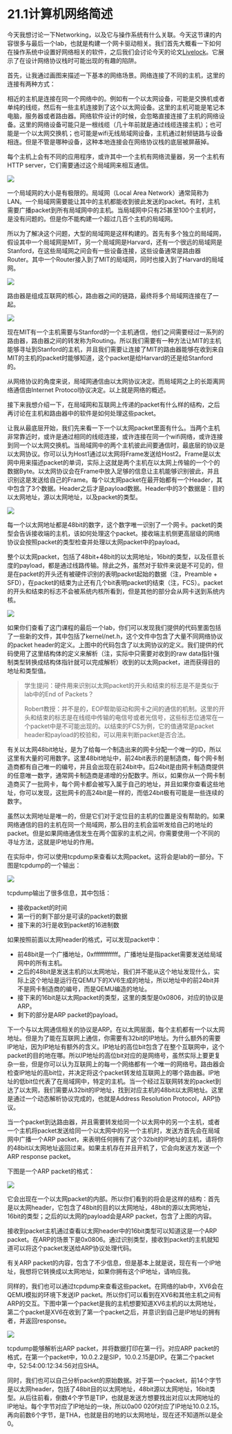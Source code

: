 # 21.1计算机网络简述

今天我想讨论一下Networking，以及它与操作系统有什么关联。今天这节课的内容很多与最后一个lab，也就是构建一个网卡驱动相关。我们首先大概看一下如何在操作系统中设置好网络相关的软件，之后我们会讨论今天的论文[Livelock](https://pdos.csail.mit.edu/6.828/2020/readings/mogul96usenix.pdf)。它展示了在设计网络协议栈时可能出现的有趣的陷阱。

首先，让我通过画图来描述一下基本的网络场景。网络连接了不同的主机，这里的连接有两种方式：

相近的主机是连接在同一个网络中的。例如有一个以太网设备，可能是交换机或者单纯的线缆，然后有一些主机连接到了这个以太网设备。这里的主机可能是笔记本电脑，服务器或者路由器。网络软件设计的时候，会忽略直接连接了主机的网络设备。这里的网络设备可能只是一根线缆（几十年前就是通过线缆连接主机）；也可能是一个以太网交换机；也可能是wifi无线局域网设备，主机通过射频链路与设备相连。但是不管是哪种设备，这种本地连接会在网络协议栈的底层被屏蔽掉。

每个主机上会有不同的应用程序，或许其中一个主机有网络流量器，另一个主机有HTTP server，它们需要通过这个局域网来相互通信。

![](../.gitbook/assets/image%20%28397%29.png)

一个局域网的大小是有极限的。局域网（Local Area Network）通常简称为LAN。一个局域网需要能让其中的主机都能收到彼此发送的packet。有时，主机需要广播packet到所有局域网中的主机。当局域网中只有25甚至100个主机时，是没有问题的。但是你不能构建一个超过几百个主机的局域网。

所以为了解决这个问题，大型的局域网是这样构建的。首先有多个独立的局域网，假设其中一个局域网是MIT，另一个局域网是Harvard，还有一个很远的局域网是Stanford，在这些局域网之间会有一些设备连接，这些设备通常是路由器Router。其中一个Router接入到了MIT的局域网，同时也接入到了Harvard的局域网。

![](../.gitbook/assets/image%20%28380%29.png)

路由器是组成互联网的核心，路由器之间的链路，最终将多个局域网连接在了一起。

![](../.gitbook/assets/image%20%28398%29.png)

现在MIT有一个主机需要与Stanford的一个主机通信，他们之间需要经过一系列的路由器，路由器之间的转发称为Routing。所以我们需要有一种方法让MIT的主机能够寻址到Stanford的主机，并且我们需要让连接了MIT的路由器能够在收到来自MIT的主机的packet时能够知道，这个packet是给Harvard的还是给Stanford的。

从网络协议的角度来说，局域网通信由以太网协议决定。而局域网之上的长距离网络通信由Internet Protocol协议决定。以上就是网络的概述。

接下来我想介绍一下，在局域网和互联网上传递的packet有什么样的结构，之后再讨论在主机和路由器中的软件是如何处理这些packet。

让我从最底层开始，我们先来看一下一个以太网packet里面有什么。当两个主机非常靠近时，或许是通过相同的线缆连接，或许连接在同一个wifi网络，或许连接到同一个以太网交换机。当局域网中的两个主机彼此间要通信时，最底层的协议是以太网协议。你可以认为Host1通过以太网将Frame发送给Host2。Frame是以太网中用来描述packet的单词，实际上这就是两个主机在以太网上传输的一个个的数据Byte。以太网协议会在Frame中放入足够的信息让主机能够识别彼此，并且识别这是发送给自己的Frame。每个以太网packet在最开始都有一个Header，其中包含了3个数据。Header之后才是payload数据。Header中的3个数据是：目的以太网地址，源以太网地址，以及packet的类型。

![](../.gitbook/assets/image%20%28404%29.png)

每一个以太网地址都是48bit的数字，这个数字唯一识别了一个网卡。packet的类型会告诉接收端的主机，该如何处理这个packet。接收端主机侧更高层级的网络协议会按照packet的类型检查并处理以太网packet中的payload。

整个以太网packet，包括了48bit+48bit的以太网地址，16bit的类型，以及任意长度的payload，都是通过线路传输。除此之外，虽然对于软件来说是不可见的，但是在packet的开头还有被硬件识别的表明packet起始的数据（注，Preamble + SFD），在packet的结束为止还有几个bit表明packet的结束（注，FCS）。packet的开头和结束的标志不会被系统内核所看到，但是其他的部分会从网卡送到系统内核。

![](../.gitbook/assets/image%20%28369%29.png)

如果你们查看了这门课程的最后一个lab，你们可以发现我们提供的代码里面包括了一些新的文件，其中包括了kernel/net.h，这个文件中包含了大量不同网络协议的packet header的定义。上图中的代码包含了以太网协议的定义。我们提供的代码使用了这里结构体的定义来解析（注，实际中只需要对收到的raw data指针强制类型转换成结构体指针就可以完成解析）收到的以太网packet，进而获得目的地址和类型值。

> 学生提问：硬件用来识别以太网packet的开头和结束的标志是不是类似于lab中的End of Packets？
>
> Robert教授：并不是的，EOP帮助驱动和网卡之间的通信的机制。这里的开头和结束的标志是在线缆中传输的电信号或者光信号，这些标志位通常在一个packet中是不可能出现的。以结束的FCS为例，它的值通常是packet header和payload的校验和，可以用来判断packet是否合法。

有关以太网48bit地址，是为了给每一个制造出来的网卡分配一个唯一的ID，所以这里有大量的可用数字。这里48bit地址中，前24bit表示的是制造商，每个网卡制造商都有自己唯一的编号，并且会出现在前24bit中。后24bit是由网卡制造商提供的任意唯一数字，通常网卡制造商是递增的分配数字。所以，如果你从一个网卡制造商买了一批网卡，每个网卡都会被写入属于自己的地址，并且如果你查看这些地址，你可以发现，这批网卡的高24bit是一样的，而低24bit极有可能是一些连续的数字。

虽然以太网地址是唯一的，但是它们对于定位目的主机的位置是没有帮助的。如果网络通信的目的主机在同一个局域网，那么目的主机会监听发给自己的地址的packet。但是如果网络通信发生在两个国家的主机之间，你需要使用一个不同的寻址方法，这就是IP地址的作用。

在实际中，你可以使用tcpdump来查看以太网packet。这将会是lab的一部分。下图是tcpdump的一个输出：

![](../.gitbook/assets/image%20%28379%29.png)

tcpdump输出了很多信息，其中包括：

* 接收packet的时间
* 第一行的剩下部分是可读的packet的数据
* 接下来的3行是收到packet的16进制数

如果按照前面以太网header的格式，可以发现packet中：

* 前48bit是一个广播地址，0xffffffffffff。广播地址是指packet需要发送给局域网中的所有主机。
* 之后的48bit是发送主机的以太网地址，我们并不能从这个地址发现什么，实际上这个地址是运行在QEMU下的XV6生成的地址，所以地址中的前24bit并不是网卡制造商的编号，而是QEMU编造的地址。
* 接下来的16bit是以太网packet的类型，这里的类型是0x0806，对应的协议是ARP。
* 剩下的部分是ARP packet的payload。

下一个与以太网通信相关的协议是ARP。在以太网层面，每个主机都有一个以太网地址。但是为了能在互联网上通信，你需要有32bit的IP地址。为什么额外的需要IP地址，因为IP地址有额外的含义。IP地址的高位bit包含了在整个互联网中，这个packet的目的地在哪。所以IP地址的高位bit对应的是网络号，虽然实际上要更复杂一些，但是你可以认为互联网上的每一个网络都有一个唯一的网络号。路由器会检查IP地址的高bit位，并决定将这个packet转发给互联网上的哪个路由器。IP地址的低bit位代表了在局域网中，特定的主机。当一个经过互联网转发的packet到达了以太网，我们需要从32bit的IP地址，找到对应主机的48bit以太网地址。这里是通过一个动态解析协议完成的，也就是Address Resolution Protocol，ARP协议。

当一个packet到达路由器，并且需要转发给同一个以太网中的另一个主机，或者一个主机将packet发送给同一个以太网中的另一个主机时，发送方首先会在局域网中广播一个ARP packet，来表明任何拥有了这个32bit的IP地址的主机，请将你的48bit以太网地址返回过来。如果主机存在并且开机了，它会向发送方发送一个ARP response packet。

下图是一个ARP packet的格式：

![](../.gitbook/assets/image%20%28409%29.png)

它会出现在一个以太网packet的内部。所以你们看到的将会是这样的结构：首先是以太网header，它包含了48bit的目的以太网地址，48bit的源以太网地址，16bit的类型；之后的以太网的payload会是ARP packet，包含了上图的内容。

接收到packet主机通过查看以太网header中的16bit类型可以知道这是一个ARP packet。在ARP的场景下是0x0806。通过识别类型，接收到packet的主机就知道可以将这个packet发送给ARP协议处理代码。

有关ARP packet的内容，包含了不少信息，但是基本上就是说，现在有一个IP地址，我想将它转换成以太网地址，如果你拥有这个IP地址，请响应我。

同样的，我们也可以通过tcpdump来查看这些packet。在网络的lab中，XV6会在QEMU模拟的环境下发送IP packet。所以你们可以看到在XV6和其他主机之间有ARP的交互。下图中第一个packet是我的主机想要知道XV6主机的以太网地址，第二个packet是XV6在收到了第一个packet之后，并意识到自己是IP地址的拥有者，并返回response。

![](../.gitbook/assets/image%20%28406%29.png)

tcpdump能够解析出ARP packet，并将数据打印在第一行。对应ARP packet的格式，在第一个packet中，10.0.2.2是SIP，10.0.2.15是DIP。在第二个packet中，52:54:00:12:34:56对应SHA。

同时，我们也可以自己分析packet的原始数据。对于第一个packet，前14个字节是以太网header，包括了48bit目的以太网地址，48bit源以太网地址，16bit类型。从后往前看，倒数4个字节是TIP，也就是发送方想要找出对应以太网地址的IP地址。每个字节对应了IP地址的一块，所以0a00 020f对应了IP地址10.0.2.15。再向前数6个字节，是THA，也就是目的地的以太网地址，现在还不知道所以是全0。


